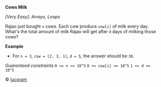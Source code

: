 **Cows Milk**

*[Very Easy]: Arrays, Loops*

Rajao just bought `n` cows. Each cow produce `cow[i]` of milk every day.
What's the total amount of milk Rajao will get after `d` days of milking
those cows?

__Example__
- For `n = 3`, `cow = [2, 3, 1]`, `d = 5`, the answer should be `30`.

*Guaranteed constraints*
`0 <= n <= 10^5` `0 <= cow[i] <= 10^5` `1 <= d <= 10^5`

© [lucoram](https://app.codesignal.com/profile/lucoram)
